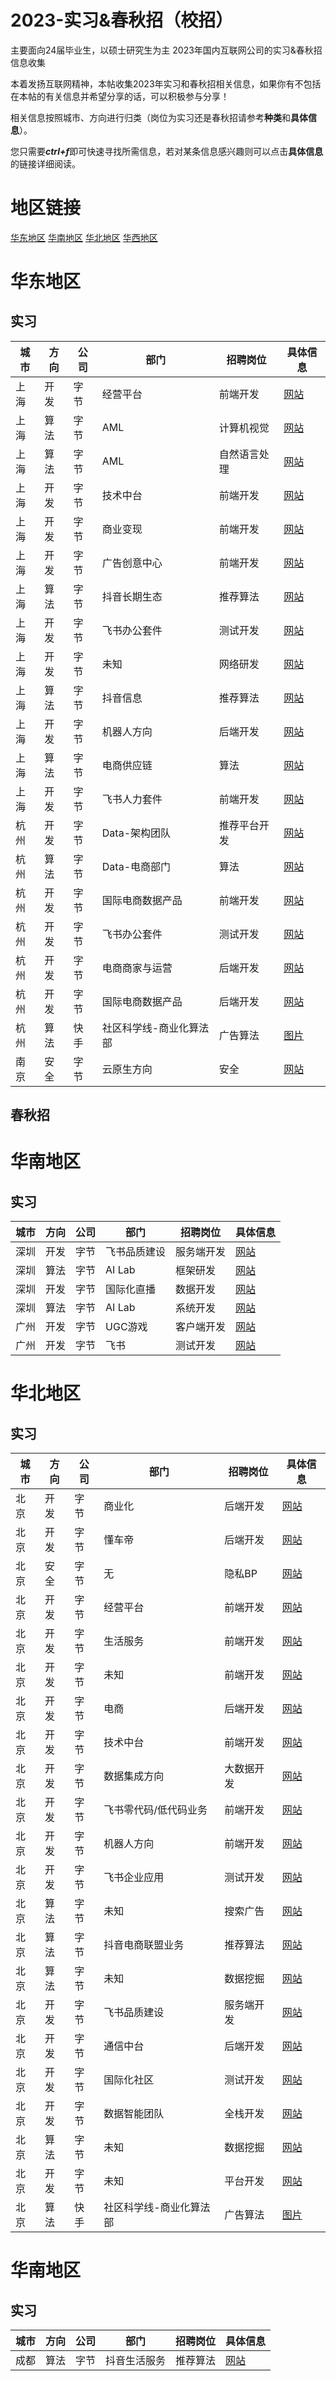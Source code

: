 # 2023-实习&春秋招（校招）
主要面向24届毕业生，以硕士研究生为主
2023年国内互联网公司的实习&amp;春秋招信息收集

本着发扬互联网精神，本帖收集2023年实习和春秋招相关信息，如果你有不包括在本帖的有关信息并希望分享的话，可以积极参与分享！

相关信息按照城市、方向进行归类（岗位为实习还是春秋招请参考**种类**和**具体信息**）。

您只需要***ctrl+f***即可快速寻找所需信息，若对某条信息感兴趣则可以点击**具体信息**的链接详细阅读。


# 地区链接

[华东地区](#华东地区)	[华南地区](#华南地区)	[华北地区](#华北地区)	[华西地区](#华西地区)


# 华东地区

## 实习

| 城市      | 方向 | 公司 | 部门                    | 招聘岗位 | 具体信息                                                  |
| ---          | ---     | ---     | --------------------   | ------         | --------------------------------------------------------|
| 上海      | 开发 | 字节 | 经营平台                 | 前端开发           | [网站](https://jobs.bytedance.com/campus/position/7166277598761322783/detail?spread=B3RU5SF) |
| 上海      | 算法 | 字节 | AML                     | 计算机视觉         | [网站](https://jobs.bytedance.com/campus/position/7188014055093045564/detail?spread=B3RU5SF) |
| 上海      | 算法 | 字节 | AML                     | 自然语言处理       | [网站](https://jobs.bytedance.com/campus/position/7188015190683584826/detail?spread=B3RU5SF) |
| 上海      | 开发 | 字节 | 技术中台                 | 前端开发           | [网站](https://jobs.bytedance.com/campus/position/7065567469805095175/detail?spread=B3RU5SF) |
| 上海      | 开发 | 字节 | 商业变现                 | 前端开发           | [网站](https://jobs.bytedance.com/campus/position/6805147423816550669/detail?spread=B3RU5SF) |
| 上海      | 开发 | 字节 | 广告创意中心              | 前端开发          | [网站](https://jobs.bytedance.com/campus/position/6819848860560099592/detail?spread=B3RU5SF) |
| 上海      | 算法 | 字节 | 抖音长期生态              | 推荐算法          | [网站](https://jobs.bytedance.com/campus/position/7127654157125437704/detail?spread=B3RU5SF) |
| 上海      | 开发 | 字节 | 飞书办公套件              | 测试开发          | [网站](https://jobs.bytedance.com/campus/position/7117518989152848159/detail?spread=B3RU5SF) |
| 上海      | 开发 | 字节 | 未知                     | 网络研发          | [网站](https://jobs.bytedance.com/campus/position/6922335968834062599/detail?spread=B3RU5SF) |
| 上海      | 算法 | 字节 | 抖音信息                  | 推荐算法          | [网站](https://jobs.bytedance.com/campus/position/7148404293552441631/detail?spread=B3RU5SF) |
| 上海      | 开发 | 字节 | 机器人方向                     | 后端开发          | [网站](https://jobs.bytedance.com/campus/position/7114231160692361508/detail?spread=B3RU5SF) |
| 上海      | 算法 | 字节 | 电商供应链                     | 算法          | [网站](https://jobs.bytedance.com/campus/position/7139763870227204365/detail?spread=B3RU5SF) |
| 上海      | 开发 | 字节 | 飞书人力套件                   | 前端开发          | [网站](https://jobs.bytedance.com/campus/position/6959524408362027295/detail?spread=B3RU5SF) |
| 杭州      | 开发 | 字节 | Data-架构团队            | 推荐平台开发       | [网站](https://jobs.bytedance.com/campus/position/7193954760595851580/detail?spread=B3RU5SF) |
| 杭州      | 算法 | 字节 | Data-电商部门            | 算法              | [网站](https://jobs.bytedance.com/campus/position/7139763870227532045/detail?spread=B3RU5SF) |
| 杭州      | 开发 | 字节 | 国际电商数据产品          | 前端开发              | [网站](https://jobs.bytedance.com/campus/position/7109669125181442311/detail?spread=B3RU5SF) |
| 杭州      | 开发 | 字节 | 飞书办公套件             | 测试开发              | [网站](https://jobs.bytedance.com/campus/position/7117517359510685966/detail?spread=B3RU5SF) |
| 杭州      | 开发 | 字节 | 电商商家与运营           | 后端开发             | [网站](https://jobs.bytedance.com/campus/position/7133073632264276231/detail?spread=B3RU5SF) |
| 杭州      | 开发 | 字节 | 国际电商数据产品         | 后端开发             | [网站](https://jobs.bytedance.com/campus/position/7109668246031583518/detail?spread=B3RU5SF) |
| 杭州      | 算法 | 快手 | 社区科学线-商业化算法部 | 广告算法              | [图片](Image/快手-广告算法-实习.jpg)                        |
| 南京      | 安全 | 字节 | 云原生方向                | 安全             | [网站](https://jobs.bytedance.com/campus/position/7122365040842082574/detail?spread=B3RU5SF) |



## 春秋招



# 华南地区

## 实习

| 城市      | 方向 | 公司 | 部门                    | 招聘岗位 | 具体信息                             |
| --------- | -- | ---- | ----------------------- | ------ | ------------------------------------ |
| 深圳     | 开发 | 字节 | 飞书品质建设              | 服务端开发          | [网站](https://jobs.bytedance.com/campus/position/7124141948752316708/detail?spread=B3RU5SF) |
| 深圳     | 算法 | 字节 | AI Lab                  | 框架研发          | [网站](https://jobs.bytedance.com/campus/position/7108568945091954951/detail?spread=B3RU5SF) |
| 深圳     | 开发 | 字节 | 国际化直播               | 数据开发          | [网站](https://jobs.bytedance.com/campus/position/7148412505092688165/detail?spread=B3RU5SF) |
| 深圳     | 算法 | 字节 | AI Lab                 | 系统开发          | [网站](https://jobs.bytedance.com/campus/position/7109007595821861157/detail?spread=B3RU5SF) |
| 广州      | 开发 | 字节 | UGC游戏                 | 客户端开发         | [网站](https://jobs.bytedance.com/campus/position/7176611747662432571/detail?spread=B3RU5SF) |
| 广州      | 开发 | 字节 | 飞书                    | 测试开发           | [网站](https://jobs.bytedance.com/campus/position/7129812416577374501/detail?spread=B3RU5SF) |



# 华北地区

## 实习

| 城市      | 方向 | 公司 | 部门                    | 招聘岗位 | 具体信息                             |
| --------- | -- | ---- | ----------------------- | ------ | ------------------------------------ |
| 北京      | 开发 | 字节 | 商业化                   | 后端开发          | [网站](https://jobs.bytedance.com/campus/position/7193563744487229755/detail?spread=B3RU5SF) |
| 北京      | 开发 | 字节 | 懂车帝                   | 后端开发          | [网站](https://jobs.bytedance.com/campus/position/7168403725660588324/detail?spread=B3RU5SF) |
| 北京      | 安全 | 字节 | 无                      | 隐私BP            | [网站](https://jobs.bytedance.com/campus/position/7186489650579622181/detail?spread=B3RU5SF) |
| 北京      | 开发 | 字节 | 经营平台                 | 前端开发           | [网站](https://jobs.bytedance.com/campus/position/7166276065459357982/detail?spread=B3RU5SF) |
| 北京      | 开发 | 字节 | 生活服务                 | 前端开发           | [网站](https://jobs.bytedance.com/campus/position/7020680878943160589/detail?spread=B3RU5SF) |
| 北京      | 开发 | 字节 | 未知                    | 前端开发           | [网站](https://jobs.bytedance.com/campus/position/6920591784393754888/detail?spread=B3RU5SF) |
| 北京      | 开发 | 字节 | 电商                    | 后端开发           | [网站](https://jobs.bytedance.com/campus/position/7143978749116320013/detail?spread=B3RU5SF) |
| 北京      | 开发 | 字节 | 技术中台                 | 前端开发           | [网站](https://jobs.bytedance.com/campus/position/6932407387622738184/detail?spread=B3RU5SF) |
| 北京      | 开发 | 字节 | 数据集成方向              | 大数据开发         | [网站](https://jobs.bytedance.com/campus/position/7129506642094655757/detail?spread=B3RU5SF) |
| 北京      | 开发 | 字节 | 飞书零代码/低代码业务      | 前端开发           | [网站](https://jobs.bytedance.com/campus/position/7114570026385426719/detail?spread=B3RU5SF) |
| 北京      | 开发 | 字节 | 机器人方向                | 前端开发          | [网站](https://jobs.bytedance.com/campus/position/7063395302280333598/detail?spread=B3RU5SF) |
| 北京      | 开发 | 字节 | 飞书企业应用              | 测试开发          | [网站](https://jobs.bytedance.com/campus/position/7117513948837136648/detail?spread=B3RU5SF) |
| 北京      | 算法 | 字节 | 未知                    | 搜索广告            | [网站](https://jobs.bytedance.com/campus/position/7116830728360462628/detail?spread=B3RU5SF) |
| 北京      | 算法 | 字节 | 抖音电商联盟业务           | 推荐算法          | [网站](https://jobs.bytedance.com/campus/position/7145028104967915806/detail?spread=B3RU5SF) |
| 北京      | 算法 | 字节 | 未知                     | 数据挖掘          | [网站](https://jobs.bytedance.com/campus/position/7065211734156134664/detail?spread=B3RU5SF) |
| 北京      | 开发 | 字节 | 飞书品质建设              | 服务端开发          | [网站](https://jobs.bytedance.com/campus/position/7124141948752316708/detail?spread=B3RU5SF) |
| 北京      | 开发 | 字节 | 通信中台                 | 后端开发          | [网站](https://jobs.bytedance.com/campus/position/7136130350984874277/detail?spread=B3RU5SF) |
| 北京      | 开发 | 字节 | 国际化社区               | 测试开发          | [网站](https://jobs.bytedance.com/campus/position/7140305368970905863/detail?spread=B3RU5SF) |
| 北京      | 开发 | 字节 | 数据智能团队             | 全栈开发          | [网站](https://jobs.bytedance.com/campus/position/7027018925041387812/detail?spread=B3RU5SF) |
| 北京      | 算法 | 字节 | 未知                   | 数据挖掘          | [网站](https://jobs.bytedance.com/campus/position/7119733303288760607/detail?spread=B3RU5SF) |
| 北京      | 开发 | 字节 | 未知                   | 平台开发          | [网站](https://jobs.bytedance.com/campus/position/7130884006328994062/detail?spread=B3RU5SF) |
| 北京      | 算法 | 快手 | 社区科学线-商业化算法部     | 广告算法          | [图片](Image/快手-广告算法-实习.jpg) |



# 华南地区

## 实习

| 城市      | 方向 | 公司 | 部门                    | 招聘岗位  | 具体信息                             |
| --------- | -- | ---- | ----------------------- | ------- | ------------------------------------ |
| 成都      | 算法 | 字节 | 抖音生活服务             | 推荐算法           | [网站](https://jobs.bytedance.com/campus/position/7166949052990540045/detail?spread=B3RU5SF) |

